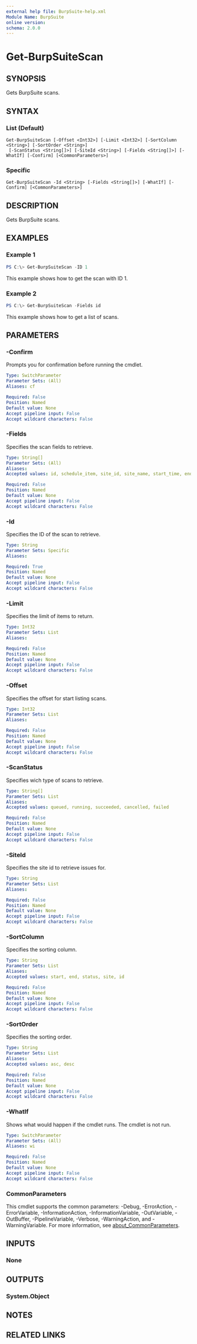 ```yaml
---
external help file: BurpSuite-help.xml
Module Name: BurpSuite
online version:
schema: 2.0.0
---
```


# Get-BurpSuiteScan

## SYNOPSIS
Gets BurpSuite scans.

## SYNTAX

### List (Default)
```
Get-BurpSuiteScan [-Offset <Int32>] [-Limit <Int32>] [-SortColumn <String>] [-SortOrder <String>]
 [-ScanStatus <String[]>] [-SiteId <String>] [-Fields <String[]>] [-WhatIf] [-Confirm] [<CommonParameters>]
```

### Specific
```
Get-BurpSuiteScan -Id <String> [-Fields <String[]>] [-WhatIf] [-Confirm] [<CommonParameters>]
```

## DESCRIPTION
Gets BurpSuite scans.

## EXAMPLES

### Example 1
```powershell
PS C:\> Get-BurpSuiteScan -ID 1
```

This example shows how to get the scan with ID 1.

### Example 2
```powershell
PS C:\> Get-BurpSuiteScan -Fields id
```

This example shows how to get a list of scans.

## PARAMETERS

### -Confirm
Prompts you for confirmation before running the cmdlet.

```yaml
Type: SwitchParameter
Parameter Sets: (All)
Aliases: cf

Required: False
Position: Named
Default value: None
Accept pipeline input: False
Accept wildcard characters: False
```

### -Fields
Specifies the scan fields to retrieve.

```yaml
Type: String[]
Parameter Sets: (All)
Aliases:
Accepted values: id, schedule_item, site_id, site_name, start_time, end_time, duration_in_seconds, status, agent, scan_metrics, scan_failure_message, generated_by, scanner_version, scan_configurations, scan_delta, jira_ticket_count, issue_types, issue_counts, audit_items, audit_item, scope, site_application_logins, schedule_item_application_logins, issues

Required: False
Position: Named
Default value: None
Accept pipeline input: False
Accept wildcard characters: False
```

### -Id
Specifies the ID of the scan to retrieve.

```yaml
Type: String
Parameter Sets: Specific
Aliases:

Required: True
Position: Named
Default value: None
Accept pipeline input: False
Accept wildcard characters: False
```

### -Limit
Specifies the limit of items to return.

```yaml
Type: Int32
Parameter Sets: List
Aliases:

Required: False
Position: Named
Default value: None
Accept pipeline input: False
Accept wildcard characters: False
```

### -Offset
Specifies the offset for start listing scans.

```yaml
Type: Int32
Parameter Sets: List
Aliases:

Required: False
Position: Named
Default value: None
Accept pipeline input: False
Accept wildcard characters: False
```

### -ScanStatus
Specifies wich type of scans to retrieve.

```yaml
Type: String[]
Parameter Sets: List
Aliases:
Accepted values: queued, running, succeeded, cancelled, failed

Required: False
Position: Named
Default value: None
Accept pipeline input: False
Accept wildcard characters: False
```

### -SiteId
Specifies the site id to retrieve issues for.

```yaml
Type: String
Parameter Sets: List
Aliases:

Required: False
Position: Named
Default value: None
Accept pipeline input: False
Accept wildcard characters: False
```

### -SortColumn
Specifies the sorting column.

```yaml
Type: String
Parameter Sets: List
Aliases:
Accepted values: start, end, status, site, id

Required: False
Position: Named
Default value: None
Accept pipeline input: False
Accept wildcard characters: False
```

### -SortOrder
Specifies the sorting order.

```yaml
Type: String
Parameter Sets: List
Aliases:
Accepted values: asc, desc

Required: False
Position: Named
Default value: None
Accept pipeline input: False
Accept wildcard characters: False
```

### -WhatIf
Shows what would happen if the cmdlet runs.
The cmdlet is not run.

```yaml
Type: SwitchParameter
Parameter Sets: (All)
Aliases: wi

Required: False
Position: Named
Default value: None
Accept pipeline input: False
Accept wildcard characters: False
```

### CommonParameters
This cmdlet supports the common parameters: -Debug, -ErrorAction, -ErrorVariable, -InformationAction, -InformationVariable, -OutVariable, -OutBuffer, -PipelineVariable, -Verbose, -WarningAction, and -WarningVariable. For more information, see [about_CommonParameters](http://go.microsoft.com/fwlink/?LinkID=113216).

## INPUTS

### None

## OUTPUTS

### System.Object
## NOTES

## RELATED LINKS
